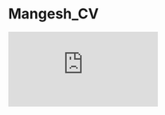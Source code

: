 # Mangesh_CV
![CV](https://github.com/mangeshdamre/Mangesh_CV/blob/main/Mangesh_Damre_Resume.pdf "MD_CV")
<object data="https://github.com/mangeshdamre/Mangesh_CV/blob/main/Mangesh_Damre_Resume.pdf" type="application/pdf" width="100%"> 
</object>
